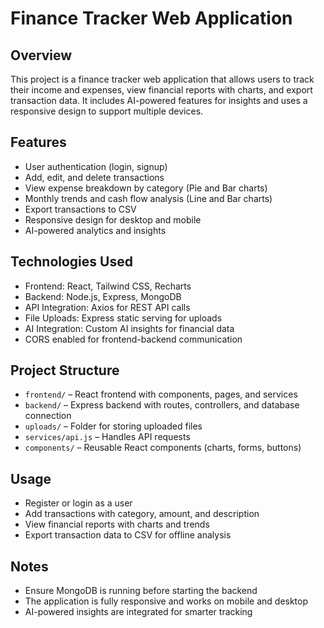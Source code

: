 # Finance Tracker Web Application

## Overview

This project is a finance tracker web application that allows users to track their income and expenses, view financial reports with charts, and export transaction data. It includes AI-powered features for insights and uses a responsive design to support multiple devices.

## Features

* User authentication (login, signup)
* Add, edit, and delete transactions
* View expense breakdown by category (Pie and Bar charts)
* Monthly trends and cash flow analysis (Line and Bar charts)
* Export transactions to CSV
* Responsive design for desktop and mobile
* AI-powered analytics and insights

## Technologies Used

* Frontend: React, Tailwind CSS, Recharts
* Backend: Node.js, Express, MongoDB
* API Integration: Axios for REST API calls
* File Uploads: Express static serving for uploads
* AI Integration: Custom AI insights for financial data
* CORS enabled for frontend-backend communication

## Project Structure

* `frontend/` – React frontend with components, pages, and services
* `backend/` – Express backend with routes, controllers, and database connection
* `uploads/` – Folder for storing uploaded files
* `services/api.js` – Handles API requests
* `components/` – Reusable React components (charts, forms, buttons)

## Usage

* Register or login as a user
* Add transactions with category, amount, and description
* View financial reports with charts and trends
* Export transaction data to CSV for offline analysis

## Notes

* Ensure MongoDB is running before starting the backend
* The application is fully responsive and works on mobile and desktop
* AI-powered insights are integrated for smarter tracking



